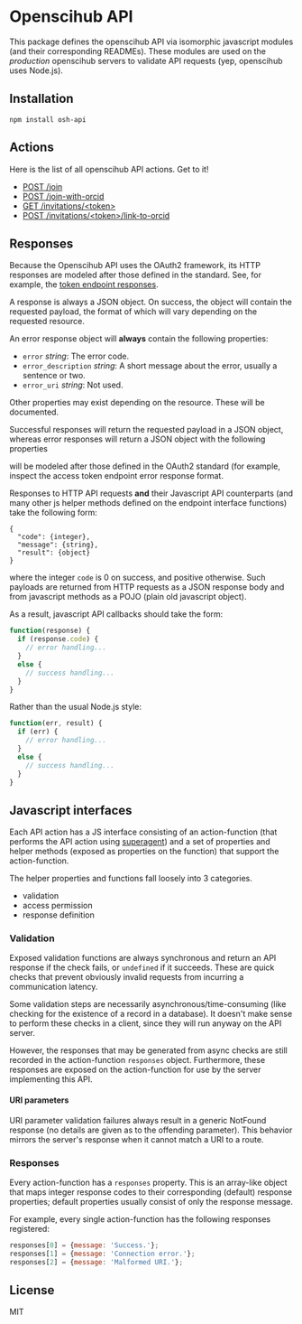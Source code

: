 # Openscihub API

This package defines the openscihub API via isomorphic javascript modules (and
their corresponding READMEs).  These modules are used on the *production*
openscihub servers to validate API requests (yep, openscihub uses Node.js).

## Installation

```
npm install osh-api
```

## Actions

Here is the list of all openscihub API actions. Get to it!

- [POST /join](join)
- [POST /join-with-orcid](join-with-orcid)
- [GET /invitations/&lt;token&gt;](get-invitation)
- [POST /invitations/&lt;token&gt;/link-to-orcid](link-invitation-to-orcid)

## Responses

Because the Openscihub API uses the OAuth2 framework, its HTTP responses are
modeled after those defined in the standard. See, for example, the [token
endpoint responses](http://tools.ietf.org/html/rfc6749#section-5).

A response is always a JSON object. On success, the object will contain the
requested payload, the format of which will vary depending on the requested
resource.

An error response object will **always** contain the following properties:

- `error` *string*: The error code.
- `error_description` *string*: A short message about the error, usually a
  sentence or two.
- `error_uri` *string*: Not used.

Other properties may exist depending on the resource. These will be
documented.



Successful responses will
return the requested payload in a JSON object, whereas error responses
will return a JSON object with the following properties

will be modeled after those defined in the OAuth2 standard (for example, inspect
the access token endpoint error response format.


Responses to HTTP API requests **and** their Javascript API counterparts (and
many other js helper methods defined on the endpoint interface functions)
take the following form:

```
{
  "code": {integer},
  "message": {string},
  "result": {object}
}
```

where the integer `code` is 0 on success, and positive otherwise.
Such payloads are returned from HTTP requests as a JSON response body and from
javascript methods as a POJO (plain old javascript object).

As a result, javascript API callbacks should take the form:

```js
function(response) {
  if (response.code) {
    // error handling...
  }
  else {
    // success handling...
  }
}
```

Rather than the usual Node.js style:

```js
function(err, result) {
  if (err) {
    // error handling...
  }
  else {
    // success handling...
  }
}
```


## Javascript interfaces

Each API action has a JS interface consisting of an action-function (that
performs the API action using
[superagent](http://visionmedia.github.io/superagent/)) and a set of properties
and helper methods (exposed as properties on the function) that support the
action-function.

The helper properties and functions fall loosely into 3 categories.

- validation
- access permission
- response definition

### Validation

Exposed validation functions are always synchronous and return an API response
if the check fails, or `undefined` if it succeeds. These are quick checks that
prevent obviously invalid requests from incurring a communication latency.

Some validation steps are necessarily asynchronous/time-consuming (like
checking for the existence of a record in a database). It doesn't make
sense to perform these checks in a client, since they will run anyway on
the API server.

However, the responses that may be generated from async checks are still
recorded in the action-function `responses` object. Furthermore, these
responses are exposed on the action-function for use by the server implementing
this API.

#### URI parameters

URI parameter validation failures always result in a generic NotFound
response (no details are given as to the offending parameter). This behavior
mirrors the server's response when it cannot match a
URI to a route.

### Responses

Every action-function has a `responses` property. This is an array-like
object that maps integer response codes to their corresponding (default)
response properties; default properties usually consist of only the response
message.

For example, every single action-function has the following responses
registered:

```js
responses[0] = {message: 'Success.'};
responses[1] = {message: 'Connection error.'};
responses[2] = {message: 'Malformed URI.'};
```

## License

MIT
